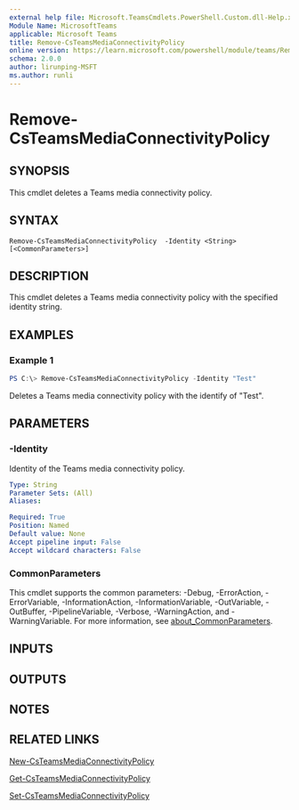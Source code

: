 ```yaml
---
external help file: Microsoft.TeamsCmdlets.PowerShell.Custom.dll-Help.xml
Module Name: MicrosoftTeams
applicable: Microsoft Teams
title: Remove-CsTeamsMediaConnectivityPolicy
online version: https://learn.microsoft.com/powershell/module/teams/Remove-CsTeamsMediaConnectivityPolicy
schema: 2.0.0
author: lirunping-MSFT
ms.author: runli
---
```


# Remove-CsTeamsMediaConnectivityPolicy

## SYNOPSIS

This cmdlet deletes a Teams media connectivity policy.

## SYNTAX

```
Remove-CsTeamsMediaConnectivityPolicy  -Identity <String> [<CommonParameters>]
```

## DESCRIPTION

This cmdlet deletes a Teams media connectivity policy with the specified identity string.

## EXAMPLES

### Example 1
```powershell
PS C:\> Remove-CsTeamsMediaConnectivityPolicy -Identity "Test"
```

Deletes a Teams media connectivity policy with the identify of "Test".

## PARAMETERS

### -Identity
Identity of the Teams media connectivity policy.

```yaml
Type: String
Parameter Sets: (All)
Aliases:

Required: True
Position: Named
Default value: None
Accept pipeline input: False
Accept wildcard characters: False
```

### CommonParameters
This cmdlet supports the common parameters: -Debug, -ErrorAction, -ErrorVariable, -InformationAction, -InformationVariable, -OutVariable, -OutBuffer, -PipelineVariable, -Verbose, -WarningAction, and -WarningVariable. For more information, see [about_CommonParameters](https://go.microsoft.com/fwlink/?LinkID=113216).

## INPUTS

## OUTPUTS

## NOTES

## RELATED LINKS

[New-CsTeamsMediaConnectivityPolicy](https://learn.microsoft.com/powershell/module/teams/new-csteamsmediaconnectivitypolicy)

[Get-CsTeamsMediaConnectivityPolicy](https://learn.microsoft.com/powershell/module/teams/get-csteamsmediaconnectivitypolicy)

[Set-CsTeamsMediaConnectivityPolicy](https://learn.microsoft.com/powershell/module/teams/set-csteamsmediaconnectivitypolicy)
